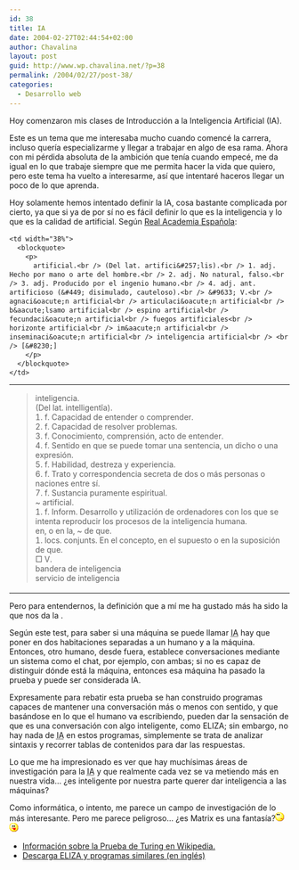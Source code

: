 ```yaml
---
id: 38
title: IA
date: 2004-02-27T02:44:54+02:00
author: Chavalina
layout: post
guid: http://www.wp.chavalina.net/?p=38
permalink: /2004/02/27/post-38/
categories:
  - Desarrollo web
---
```

Hoy comenzaron mis clases de Introducci&oacute;n a la Inteligencia Artificial (IA).

Este es un tema que me interesaba mucho cuando comenc&eacute; la carrera, incluso quer&iacute;a especializarme y llegar a trabajar en algo de esa rama. Ahora con mi p&eacute;rdida absoluta de la ambici&oacute;n que ten&iacute;a cuando empec&eacute;, me da igual en lo que trabaje siempre que me permita hacer la vida que quiero, pero este tema ha vuelto a interesarme, as&iacute; que intentar&eacute; haceros llegar un poco de lo que aprenda.

Hoy solamente hemos intentado definir la IA, cosa bastante complicada por cierto, ya que si ya de por s&iacute; no es f&aacute;cil definir lo que es la inteligencia y lo que es la calidad de artificial. Seg&uacute;n <a href="http://www.rae.es" target="_blank">Real Academia Espa&ntilde;ola</a>: 

<table width="550"  border="0" align="center">
  <tr>
    <td width="62%">
      <blockquote>
        <p>
          inteligencia.<br /> (Del lat. intelligent&#301;a).<br /> 1. f. Capacidad de entender o comprender.<br /> 2. f. Capacidad de resolver problemas.<br /> 3. f. Conocimiento, comprensi&oacute;n, acto de entender.<br /> 4. f. Sentido en que se puede tomar una sentencia, un dicho o una expresi&oacute;n.<br /> 5. f. Habilidad, destreza y experiencia.<br /> 6. f. Trato y correspondencia secreta de dos o m&aacute;s personas o naciones entre s&iacute;.<br /> 7. f. Sustancia puramente espiritual.<br /> ~ artificial.<br /> 1. f. Inform. Desarrollo y utilizaci&oacute;n de ordenadores con los que se intenta reproducir los procesos de la inteligencia humana.<br /> en, o en la, ~ de que.<br /> 1. locs. conjunts. En el concepto, en el supuesto o en la suposici&oacute;n de que.<br /> &#9633; V.<br /> bandera de inteligencia<br /> servicio de inteligencia
        </p>
      </blockquote>
    </td>
    
    <td width="38%">
      <blockquote>
        <p>
          artificial.<br /> (Del lat. artifici&#257;lis).<br /> 1. adj. Hecho por mano o arte del hombre.<br /> 2. adj. No natural, falso.<br /> 3. adj. Producido por el ingenio humano.<br /> 4. adj. ant. artificioso (&#449; disimulado, cauteloso).<br /> &#9633; V.<br /> agnaci&oacute;n artificial<br /> articulaci&oacute;n artificial<br /> b&aacute;lsamo artificial<br /> espino artificial<br /> fecundaci&oacute;n artificial<br /> fuegos artificiales<br /> horizonte artificial<br /> im&aacute;n artificial<br /> inseminaci&oacute;n artificial<br /> inteligencia artificial<br /> <br /> [&#8230;]
        </p>
      </blockquote>
    </td>
  </tr>
</table>

Pero para entendernos, la definici&oacute;n que a m&iacute; me ha gustado m&aacute;s ha sido la que nos da la .

Seg&uacute;n este test, para saber si una m&aacute;quina se puede llamar <acronym title="Inteligencia Artificial">IA</acronym> hay que poner en dos habitaciones separadas a un humano y a la m&aacute;quina. Entonces, otro humano, desde fuera, establece conversaciones mediante un sistema como el chat, por ejemplo, con ambas; si no es capaz de distinguir d&oacute;nde est&aacute; la m&aacute;quina, entonces esa m&aacute;quina ha pasado la prueba y puede ser considerada IA. 

Expresamente para rebatir esta prueba se han construido programas capaces de mantener una conversaci&oacute;n m&aacute;s o menos con sentido, y que bas&aacute;ndose en lo que el humano va escribiendo, pueden dar la sensaci&oacute;n de que es una conversaci&oacute;n con algo inteligente, como ELIZA; sin embargo, no hay nada de <acronym title="Inteligencia Artificial">IA</acronym> en estos programas, simplemente se trata de analizar sintaxis y recorrer tablas de contenidos para dar las respuestas.

Lo que me ha impresionado es ver que hay much&iacute;simas &aacute;reas de investigaci&oacute;n para la <acronym title="Inteligencia Artificial">IA</acronym> y que realmente cada vez se va metiendo m&aacute;s en nuestra vida&#8230; &iquest;es inteligente por nuestra parte querer dar inteligencia a las m&aacute;quinas?

Como inform&aacute;tica, o intento, me parece un campo de investigaci&oacute;n de lo m&aacute;s interesante. Pero me parece peligroso&#8230; &iquest;es Matrix es una fantas&iacute;a?![pensativo](/imagenes/emoticonos/pensativo.gif)  
![lengua](/imagenes/emoticonos/lengua.gif) 

  * <a href="http://es.wikipedia.org/wiki/Prueba_de_Turing" target="_blank">Informaci&oacute;n sobre la Prueba de Turing en Wikipedia.</a>
  * <a href="http://www.fortunecity.com/skyscraper/chaos/279/descarga/clasicos.htm" target="_blank">Descarga ELIZA y programas similares (en ingl&eacute;s)</a>